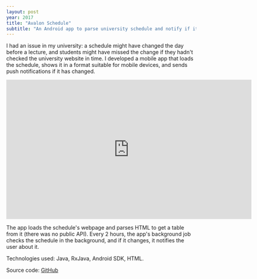 ```yaml
---
layout: post
year: 2017
title: "Avalon Schedule"
subtitle: "An Android app to parse university schedule and notify if it changes"
---
```


I had an issue in my university: a schedule might have changed the day before a lecture, and students might have missed the change if they hadn't checked the university website in time. I developed a mobile app that loads the schedule, shows it in a format suitable for mobile devices, and sends push notifications if it has changed.

<iframe width="650" height="370" src="https://www.youtube.com/embed/N8YupgQnMzE" frameborder="0" allow="accelerometer; autoplay; clipboard-write; encrypted-media; gyroscope; picture-in-picture" allowfullscreen></iframe>

The app loads the schedule's webpage and parses HTML to get a table from it (there was no public API). Every 2 hours, the app's background job checks the schedule in the background, and if it changes, it notifies the user about it.

Technologies used: Java, RxJava, Android SDK, HTML.
 
Source code: [GitHub](https://github.com/binary-machinery/AvalonSchedule)